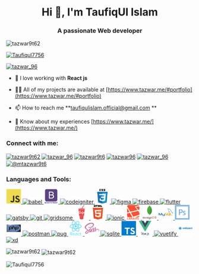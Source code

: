 <!--
**Taufiqul7756/Taufiqul7756** is a ✨ _special_ ✨ repository because its `README.md` (this file) appears on your GitHub profile.

Here are some ideas to get you started:

- 🔭 I’m currently working on ...
- 🌱 I’m currently learning ...
- 👯 I’m looking to collaborate on ...
- 🤔 I’m looking for help with ...
- 💬 Ask me about ...
- 📫 How to reach me: ...
- 😄 Pronouns: ...
- ⚡ Fun fact: ...
-->


<h1 align="center">Hi 👋, I'm TaufiqUl Islam</h1>
<h3 align="center">A passionate Web developer</h3>

<p align="left"> <img src="https://komarev.com/ghpvc/?username=tazwar9t62&label=Profile%20views&color=0e75b6&style=flat"
    alt="tazwar9t62" /> </p>

<p align="left"> <a href="https://github.com/ryo-ma/github-profile-trophy"><img
      src="https://github-profile-trophy.vercel.app/?username=Taufiqul7756" alt="Taufiqul7756" /></a> </p>

<p align="left"> <a href="https://twitter.com/tazwar_96" target="blank"><img
      src="https://img.shields.io/twitter/follow/tazwar9t62?logo=twitter&style=for-the-badge" alt="tazwar_96" /></a> </p>

- 🌱 I love working with **React js**

- 👨‍💻 All of my projects are available at [https://www.tazwar.me/#portfolio](https://www.tazwar.me/#portfolio)


- 📫 How to reach me **taufiqulislam.official@gmail.com
**

- 📄 Know about my experiences [https://www.tazwar.me/](https://www.tazwar.me/)



<h3 align="left">Connect with me:</h3>
<p align="left">
  <a href="https://dev.to/tazwar9t6" target="blank"><img align="center"
      src="https://cdn.jsdelivr.net/npm/simple-icons@3.0.1/icons/dev-dot-to.svg" alt="tazwar9t62" height="30" width="40" /></a>
  <a href="https://twitter.com/taufiq7756" target="blank"><img align="center"
      src="https://cdn.jsdelivr.net/npm/simple-icons@3.0.1/icons/twitter.svg" alt="tazwar_96" height="30" width="40" /></a>
  <a href="https://www.linkedin.com/in/asmtawfiq/" target="blank"><img align="center"
      src="https://cdn.jsdelivr.net/npm/simple-icons@3.0.1/icons/linkedin.svg" alt="tazwar9t6" height="30" width="40" /></a>
  <a href="https://www.facebook.com/tawfiq.asm" target="blank"><img align="center"
      src="https://cdn.jsdelivr.net/npm/simple-icons@3.0.1/icons/facebook.svg" alt="tazwar96" height="30" width="40" /></a>
  <a href="https://www.instagram.com/asm.tawfiq/?hl=en" target="blank"><img align="center"
      src="https://cdn.jsdelivr.net/npm/simple-icons@3.0.1/icons/instagram.svg" alt="tazwar_96" height="30" width="40" /></a>
  <a href="https://www.hackerrank.com/taufiqul15_7756" target="blank"><img align="center"
      src="https://cdn.jsdelivr.net/npm/simple-icons@3.0.1/icons/medium.svg" alt="@mtazwar9t6" height="30" width="40" /></a>
</p>

<h3 align="left">Languages and Tools:</h3>
<p align="left"> <a
    href="https://developer.mozilla.org/en-US/docs/Web/JavaScript" target="_blank"> <img
      src="https://raw.githubusercontent.com/devicons/devicon/master/icons/javascript/javascript-original.svg" alt="javascript"
      width="40" height="40" /> </a> <a href="https://babeljs.io/" target="_blank"> <img
      src="https://www.vectorlogo.zone/logos/babeljs/babeljs-icon.svg" alt="babel" width="40" height="40" /> </a> <a
    href="https://getbootstrap.com" target="_blank"> <img
      src="https://raw.githubusercontent.com/devicons/devicon/master/icons/bootstrap/bootstrap-plain-wordmark.svg" alt="bootstrap"
      width="40" height="40" /> </a> <a href="https://codeigniter.com" target="_blank"> <img
      src="https://cdn.worldvectorlogo.com/logos/codeigniter.svg" alt="codeigniter" width="40" height="40" /> </a> <a
    href="https://www.w3schools.com/css/" target="_blank"> <img
      src="https://raw.githubusercontent.com/devicons/devicon/master/icons/css3/css3-original-wordmark.svg" alt="css3" width="40"
      height="40" /> </a> <a href="https://www.figma.com/" target="_blank"> <img
      src="https://www.vectorlogo.zone/logos/figma/figma-icon.svg" alt="figma" width="40" height="40" /> </a> <a
    href="https://firebase.google.com/" target="_blank"> <img src="https://www.vectorlogo.zone/logos/firebase/firebase-icon.svg"
      alt="firebase" width="40" height="40" /> </a> <a href="https://flutter.dev" target="_blank"> <img
      src="https://www.vectorlogo.zone/logos/flutterio/flutterio-icon.svg" alt="flutter" width="40" height="40" /> </a> <a
    href="https://www.gatsbyjs.com/" target="_blank"> <img src="https://www.vectorlogo.zone/logos/gatsbyjs/gatsbyjs-icon.svg"
      alt="gatsby" width="40" height="40" /> </a> <a href="https://git-scm.com/" target="_blank"> <img
      src="https://www.vectorlogo.zone/logos/git-scm/git-scm-icon.svg" alt="git" width="40" height="40" /> </a> <a
    href="https://gridsome.org/" target="_blank"> <img src="https://www.vectorlogo.zone/logos/gridsome/gridsome-icon.svg"
      alt="gridsome" width="40" height="40" /> </a> <a href="https://gulpjs.com" target="_blank"> <img
      src="https://raw.githubusercontent.com/devicons/devicon/master/icons/gulp/gulp-plain.svg" alt="gulp" width="40"
      height="40" /> </a> <a href="https://www.w3.org/html/" target="_blank"> <img
      src="https://raw.githubusercontent.com/devicons/devicon/master/icons/html5/html5-original-wordmark.svg" alt="html5"
      width="40" height="40" /> </a> <a href="https://ionicframework.com" target="_blank"> <img
      src="https://upload.wikimedia.org/wikipedia/commons/d/d1/Ionic_Logo.svg" alt="ionic" width="40" height="40" /> </a>  </a> <a href="https://laravel.com/" target="_blank"> <img
      src="https://raw.githubusercontent.com/devicons/devicon/master/icons/laravel/laravel-plain-wordmark.svg" alt="laravel"
      width="40" height="40" /> </a> <a href="https://www.mongodb.com/" target="_blank"> <img
      src="https://raw.githubusercontent.com/devicons/devicon/master/icons/mongodb/mongodb-original-wordmark.svg" alt="mongodb"
      width="40" height="40" /> </a> <a href="https://www.mysql.com/" target="_blank"> <img
      src="https://raw.githubusercontent.com/devicons/devicon/master/icons/mysql/mysql-original-wordmark.svg" alt="mysql"
      width="40" height="40" /> </a> <a href="https://www.photoshop.com/en" target="_blank"> <img
      src="https://raw.githubusercontent.com/devicons/devicon/master/icons/photoshop/photoshop-line.svg" alt="photoshop"
      width="40" height="40" /> </a> <a href="https://www.php.net" target="_blank"> <img
      src="https://raw.githubusercontent.com/devicons/devicon/master/icons/php/php-original.svg" alt="php" width="40"
      height="40" /> </a> <a href="https://postman.com" target="_blank"> <img
      src="https://www.vectorlogo.zone/logos/getpostman/getpostman-icon.svg" alt="postman" width="40" height="40" /> </a> <a
    href="https://pugjs.org" target="_blank"> <img src="https://cdn.worldvectorlogo.com/logos/pug.svg" alt="pug" width="40"
      height="40" /> </a> <a href="https://reactjs.org/" target="_blank"> <img
      src="https://raw.githubusercontent.com/devicons/devicon/master/icons/react/react-original-wordmark.svg" alt="react"
      width="40" height="40" /> </a> <a href="https://sass-lang.com" target="_blank"> <img
      src="https://raw.githubusercontent.com/devicons/devicon/master/icons/sass/sass-original.svg" alt="sass" width="40"
      height="40" /> </a> <a href="https://www.sqlite.org/" target="_blank"> <img
      src="https://www.vectorlogo.zone/logos/sqlite/sqlite-icon.svg" alt="sqlite" width="40" height="40" /> </a> <a
    href="https://www.typescriptlang.org/" target="_blank"> <img
      src="https://raw.githubusercontent.com/devicons/devicon/master/icons/typescript/typescript-original.svg" alt="typescript"
      width="40" height="40" /> </a> <a href="https://vuejs.org/" target="_blank"> <img
      src="https://raw.githubusercontent.com/devicons/devicon/master/icons/vuejs/vuejs-original-wordmark.svg" alt="vuejs"
      width="40" height="40" /> </a> <a href="https://vuetifyjs.com/en/" target="_blank"> <img
      src="https://bestofjs.org/logos/vuetify.svg" alt="vuetify" width="40" height="40" /> </a> <a href="https://webpack.js.org"
    target="_blank"> <img
      src="https://raw.githubusercontent.com/devicons/devicon/d00d0969292a6569d45b06d3f350f463a0107b0d/icons/webpack/webpack-original-wordmark.svg"
      alt="webpack" width="40" height="40" /> </a> <a href="https://www.adobe.com/products/xd.html" target="_blank"> <img
      src="https://cdn.worldvectorlogo.com/logos/adobe-xd.svg" alt="xd" width="40" height="40" /> </a> </p>

<p><img align="left"
    src="https://github-readme-stats.vercel.app/api/top-langs?username=tazwar9t62&show_icons=true&theme=dark&locale=en&layout=compact"
    alt="tazwar9t62" /></p>

<p>&nbsp;<img align="center"
    src="https://github-readme-stats.vercel.app/api?username=tazwar9t62&show_icons=true&theme=dark&locale=en"
    alt="tazwar9t62" /></p>

<p><img align="center" src="https://github-readme-streak-stats.herokuapp.com/?user=Taufiqul7756&" alt="Taufiqul7756" /></p>
